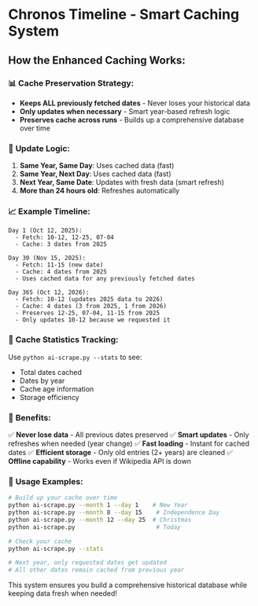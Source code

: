 # Chronos Timeline - Smart Caching System

## How the Enhanced Caching Works:

### 📊 **Cache Preservation Strategy:**
- **Keeps ALL previously fetched dates** - Never loses your historical data
- **Only updates when necessary** - Smart year-based refresh logic
- **Preserves cache across runs** - Builds up a comprehensive database over time

### 🔄 **Update Logic:**

1. **Same Year, Same Day**: Uses cached data (fast)
2. **Same Year, Next Day**: Uses cached data (fast)  
3. **Next Year, Same Date**: Updates with fresh data (smart refresh)
4. **More than 24 hours old**: Refreshes automatically

### 📈 **Example Timeline:**

```
Day 1 (Oct 12, 2025):
  - Fetch: 10-12, 12-25, 07-04
  - Cache: 3 dates from 2025

Day 30 (Nov 15, 2025):
  - Fetch: 11-15 (new date)
  - Cache: 4 dates from 2025
  - Uses cached data for any previously fetched dates

Day 365 (Oct 12, 2026):  
  - Fetch: 10-12 (updates 2025 data to 2026)
  - Cache: 4 dates (3 from 2025, 1 from 2026)
  - Preserves 12-25, 07-04, 11-15 from 2025
  - Only updates 10-12 because we requested it
```

### 💾 **Cache Statistics Tracking:**

Use `python ai-scrape.py --stats` to see:
- Total dates cached
- Dates by year  
- Cache age information
- Storage efficiency

### 🎯 **Benefits:**

✅ **Never lose data** - All previous dates preserved
✅ **Smart updates** - Only refreshes when needed (year change)
✅ **Fast loading** - Instant for cached dates
✅ **Efficient storage** - Only old entries (2+ years) are cleaned
✅ **Offline capability** - Works even if Wikipedia API is down

### 🚀 **Usage Examples:**

```bash
# Build up your cache over time
python ai-scrape.py --month 1 --day 1    # New Year
python ai-scrape.py --month 8 --day 15    # Independence Day  
python ai-scrape.py --month 12 --day 25  # Christmas
python ai-scrape.py                       # Today

# Check your cache
python ai-scrape.py --stats

# Next year, only requested dates get updated
# All other dates remain cached from previous year
```

This system ensures you build a comprehensive historical database while keeping data fresh when needed!
